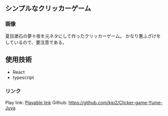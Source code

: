 ## シンプルなクリッカーゲーム

### 画像

夏目漱石の夢十夜を元ネタにして作ったクリッカーゲーム。
かなり悪ふざけをしているので、要注意である。

## 使用技術

- React
- typescript

### リンク

Play link: [Playable link](https://clicker-game-yume-juya.vercel.app/)
Github: https://github.com/kip2/Clicker-game-Yume-Juya

